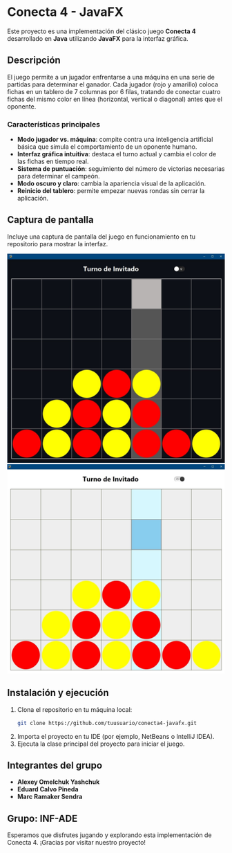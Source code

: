# Conecta 4 - JavaFX

Este proyecto es una implementación del clásico juego **Conecta 4** desarrollado en **Java** utilizando **JavaFX** para la interfaz gráfica.

## Descripción

El juego permite a un jugador enfrentarse a una máquina en una serie de partidas para determinar el ganador. Cada jugador (rojo y amarillo) coloca fichas en un tablero de 7 columnas por 6 filas, tratando de conectar cuatro fichas del mismo color en línea (horizontal, vertical o diagonal) antes que el oponente.

### Características principales

- **Modo jugador vs. máquina**: compite contra una inteligencia artificial básica que simula el comportamiento de un oponente humano.
- **Interfaz gráfica intuitiva**: destaca el turno actual y cambia el color de las fichas en tiempo real.
- **Sistema de puntuación**: seguimiento del número de victorias necesarias para determinar el campeón.
- **Modo oscuro y claro**: cambia la apariencia visual de la aplicación.
- **Reinicio del tablero**: permite empezar nuevas rondas sin cerrar la aplicación.

## Captura de pantalla

Incluye una captura de pantalla del juego en funcionamiento en tu repositorio para mostrar la interfaz.

![Captura del juego en modo Oscuro](oscuro.jpg)
![Captura del juego en modo Claro](claro.jpg)

## Instalación y ejecución

1. Clona el repositorio en tu máquina local:
   ```bash
   git clone https://github.com/tuusuario/conecta4-javafx.git
   ```
2. Importa el proyecto en tu IDE (por ejemplo, NetBeans o IntelliJ IDEA).
3. Ejecuta la clase principal del proyecto para iniciar el juego.

## Integrantes del grupo

- **Alexey Omelchuk Yashchuk**
- **Eduard Calvo Pineda**
- **Marc Ramaker Sendra**

## Grupo: **INF-ADE**

Esperamos que disfrutes jugando y explorando esta implementación de Conecta 4. ¡Gracias por visitar nuestro proyecto!
